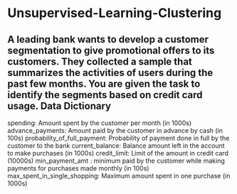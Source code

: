# Unsupervised-Learning-Clustering
A leading bank wants to develop a customer segmentation to give promotional offers to its customers. They collected a sample that summarizes the activities of users during the past few months. You are given the task to identify the segments based on credit card usage.
Data Dictionary
---------------
spending:                     Amount spent by the customer per month (in 1000s)
advance_payments:             Amount paid by the customer in advance by cash (in 100s)
probability_of_full_payment:  Probability of payment done in full by the customer to the bank
current_balance:              Balance amount left in the account to make purchases (in 1000s)
credit_limit:                 Limit of the amount in credit card (10000s)
min_payment_amt :             minimum paid by the customer while making payments for purchases made monthly (in 100s)
max_spent_in_single_shopping: Maximum amount spent in one purchase (in 1000s)
